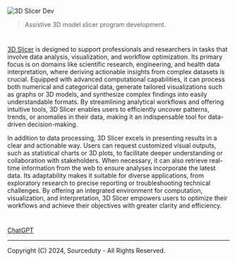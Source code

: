 ![3D Slicer Dev](https://github.com/user-attachments/assets/eae81dce-01c2-41d1-9e91-55f3fb42e4b6)

> Assistive 3D model slicer program development.
#

[3D Slicer](https://chatgpt.com/g/g-674a19c2c1c88191a1d9b5d01c4fec92-3d-slicer) is designed to support professionals and researchers in tasks that involve data analysis, visualization, and workflow optimization. Its primary focus is on domains like scientific research, engineering, and health data interpretation, where deriving actionable insights from complex datasets is crucial. Equipped with advanced computational capabilities, it can process both numerical and categorical data, generate tailored visualizations such as graphs or 3D models, and synthesize complex findings into easily understandable formats. By streamlining analytical workflows and offering intuitive tools, 3D Slicer enables users to efficiently uncover patterns, trends, or anomalies in their data, making it an indispensable tool for data-driven decision-making.

In addition to data processing, 3D Slicer excels in presenting results in a clear and actionable way. Users can request customized visual outputs, such as statistical charts or 3D plots, to facilitate deeper understanding or collaboration with stakeholders. When necessary, it can also retrieve real-time information from the web to ensure analyses incorporate the latest data. Its adaptability makes it suitable for diverse applications, from exploratory research to precise reporting or troubleshooting technical challenges. By offering an integrated environment for computation, visualization, and interpretation, 3D Slicer empowers users to optimize their workflows and achieve their objectives with greater clarity and efficiency.

#
### 

[ChatGPT](https://github.com/sourceduty/ChatGPT)

***
Copyright (C) 2024, Sourceduty - All Rights Reserved.
